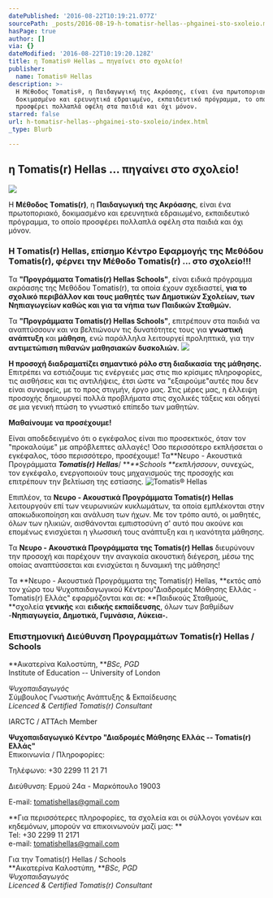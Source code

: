 ```yaml
---
datePublished: '2016-08-22T10:19:21.077Z'
sourcePath: _posts/2016-08-19-h-tomatisr-hellas--phgainei-sto-sxoleio.md
hasPage: true
author: []
via: {}
dateModified: '2016-08-22T10:19:20.128Z'
title: η Tomatis® Ηellas … πηγαίνει στο σχολείο!
publisher:
  name: Tomatis® Hellas
description: >-
  Η Μέθοδος Τomatis®, η Παιδαγωγική της Ακρόασης, είναι ένα πρωτοποριακό,
  δοκιμασμένο και ερευνητικά εδραιωμένο, εκπαιδευτικό πρόγραμμα, το οποίο
  προσφέρει πολλαπλά οφέλη στα παιδιά και όχι μόνον.
starred: false
url: h-tomatisr-hellas--phgainei-sto-sxoleio/index.html
_type: Blurb

---
```

## η Tomatis(r) Ηellas ... πηγαίνει στο σχολείο!
![](https://the-grid-user-content.s3-us-west-2.amazonaws.com/ead900e2-266b-4191-a002-ad40bac1d411.png)

Η **Μέθοδος Τomatis(r)**, η **Παιδαγωγική της Ακρόασης**, είναι ένα πρωτοποριακό, δοκιμασμένο και ερευνητικά εδραιωμένο, εκπαιδευτικό πρόγραμμα, το οποίο προσφέρει πολλαπλά οφέλη στα παιδιά και όχι μόνον.

### Η Τomatis(r) Ηellas, επίσημο Κέντρο Εφαρμογής της Μεθόδου Τomatis(r), φέρνει την Μέθοδο Τomatis(r) ... στο σχολείο!!!

Τα **"Προγράμματα Τomatis(r) Hellas Schools"**, είναι ειδικά πρόγραμμα ακρόασης της Μεθόδου Τomatis(r), τα οποία έχουν σχεδιαστεί, **για το σχολικό περιβάλλον και τους μαθητές των Δημοτικών Σχολείων, των Νηπιαγωγείων καθώς και για τα νήπια των Παιδικών Σταθμών.**

Τα **"Προγράμματα Τomatis(r) Hellas Schools"**, επιτρέπουν στα παιδιά να αναπτύσσουν και να βελτιώνουν τις δυνατότητες τους για **γνωστική ανάπτυξη** και **μάθηση**, ενώ παράλληλα λειτουργεί προληπτικά, για την **αντιμετώπιση πιθανών μαθησιακών δυσκολιών.**
![](https://the-grid-user-content.s3-us-west-2.amazonaws.com/cf92e345-e89d-4c04-bb91-e6b3872c75a8.jpg)

**Η προσοχή διαδραματίζει σημαντικό ρόλο στη διαδικασία της μάθησης.** Επιτρέπει να εστιάζουμε τις ενέργειές μας στις πιο κρίσιμες πληροφορίες, τις αισθήσεις και τις αντιλήψεις, έτσι ώστε να "εξαιρούμε"αυτές που δεν είναι συναφείς, με το προς στιγμήν, έργο μας. Στις μέρες μας, η έλλειψη προσοχής δημιουργεί πολλά προβλήματα στις σχολικές τάξεις και οδηγεί σε μια γενική πτώση το γνωστικό επίπεδο των μαθητών.

**Μαθαίνουμε να προσέχουμε!**

Είναι αποδεδειγμένο ότι ο εγκέφαλος είναι πιο προσεκτικός, όταν τον "προκαλούμε" με απρόβλεπτες αλλαγές! Όσο περισσότερο εκπλήσσεται ο εγκέφαλος, τόσο περισσότερο, προσέχουμε! Τα**Νευρο - Ακουστικά Προγράμματα **_**Tomatis**(r) **Hellas**_**/ **_**Schools **εκπλήσσουν_, συνεχώς, τον εγκέφαλο, ενεργοποιούν τους μηχανισμούς της προσοχής και επιτρέπουν την βελτίωση της εστίασης.
![Tomatis® Hellas](https://the-grid-user-content.s3-us-west-2.amazonaws.com/28e18665-2cb8-49e0-b947-720bbafdd6a9.jpg)

Επιπλέον, τα **Νευρο - Ακουστικά Προγράμματα Tomatis(r) Hellas** λειτουργούν επί των νευρωνικών κυκλωμάτων, τα οποία εμπλέκονται στην αποκωδικοποίηση και ανάλυση των ήχων. Με τον τρόπο αυτό, οι μαθητές, όλων των ηλικιών, αισθάνονται εμπιστοσύνη σ' αυτό που ακούνε και επομένως ενισχύεται η γλωσσική τους ανάπτυξη και η ικανότητα μάθησης.

Τα **Νευρο - Ακουστικά Προγράμματα της Tomatis(r) Hellas** διευρύνουν την προσοχή και παρέχουν την αναγκαία ακουστική διέγερση, μέσω της οποίας αναπτύσσεται και ενισχύεται η δυναμική της μάθησης!

Τα **Νευρο - Ακουστικά Προγράμματα της Tomatis(r) Hellas, **εκτός από τον χώρο του Ψυχοπαιδαγωγικού Κέντρου"Διαδρομές Μάθησης Ελλάς - Tomatis(r) Ελλάς" εφαρμόζονται και σε: **Παιδικούς Σταθμούς, **σχολεία **γενικής** και **ειδικής εκπαίδευσης**, όλων των βαθμίδων -**Νηπιαγωγεία, Δημοτικά, Γυμνάσια, Λύκεια-.**

### Επιστημονική Διεύθυνση Προγραμμάτων Tomatis(r) Hellas / Schools

**Αικατερίνα Καλοστύπη, **_BSc, PGD_  
Institute of Education -- University of London

_Ψυχοπαιδαγωγός_  
Σύμβουλος Γνωστικής Ανάπτυξης & Εκπαίδευσης  
_Licenced & Certified Tomatis(r) Consultant_

IARCTC / ATTAch Member

**Ψυχοπαιδαγωγικό Κέντρο "Διαδρομές Μάθησης Ελλάς -- Tomatis(r) Ελλάς"**  
Επικοινωνία / Πληροφορίες:

Τηλέφωνο: +30 2299 11 21 71

Διεύθυνση: Ερμού 24α - Μαρκόπουλο 19003

E-mail: [tomatishellas@gmail.com][0]

**Για περισσότερες πληροφορίες, τα σχολεία και οι σύλλογοι γονέων και κηδεμόνων, μπορούν να επικοινωνούν μαζί μας: **  
Tel: +30 2299 11 2171  
e-mail: tomatishellas@gmail.com

Για την Τomatis(r) Hellas / Schools  
**Αικατερίνα Καλοστύπη, **_BSc, PGD_  
_Ψυχοπαιδαγωγός_  
_Licenced & Certified Tomatis(r) Consultant_

[0]: mailto:tomatishellas@gmail.com